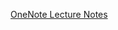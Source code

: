 [OneNote Lecture Notes](https://1drv.ms/o/c/f2c6e587d28b2fa8/EoWN7YfbwvFMuLIvWz9CwFEBAw76enJaXTbmlhTOjRw39A?e=Q1Fh92)